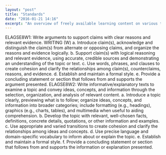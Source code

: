 ```yaml
---
layout: "post"
title: "Standards"
date: "2016-01-21 14:16"
excerpt: "An overview of freely available learning content on various topics (though mainly machine learning)."
---
```


ELAGSE8W1: Write arguments to support claims with clear reasons and relevant evidence. 
WRITING (W) 
a. Introduce claim(s), acknowledge and distinguish the claim(s) from alternate or opposing claims, and organize the reasons and evidence logically. b. Support claim(s) with logical reasoning and relevant evidence, using accurate, credible sources and demonstrating an understanding of the topic or text. c. Use words, phrases, and clauses to create cohesion and clarify the relationships among claim(s), counterclaims, reasons, and evidence. d. Establish and maintain a formal style. e. Provide a concluding statement or section that follows from and supports the argument presented. ELAGSE8W2: Write informative/explanatory texts to examine a topic and convey ideas, concepts, and information through the selection, organization, and analysis of relevant content. a. Introduce a topic clearly, previewing what is to follow; organize ideas, concepts, and information into broader categories; include formatting (e.g., headings), graphics (e.g., charts, tables), and multimedia when useful to aiding comprehension. b. Develop the topic with relevant, well-chosen facts, definitions, concrete details, quotations, or other information and examples. c. Use appropriate and varied transitions to create cohesion and clarify the relationships among ideas and concepts. d. Use precise language and domain-specific vocabulary to inform about or explain the topic. e. Establish and maintain a formal style. f. Provide a concluding statement or section that follows from and supports the information or explanation presented. 
